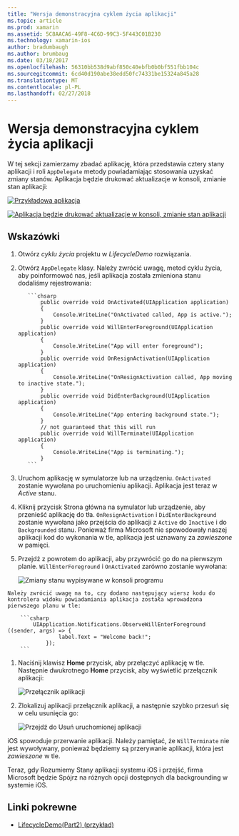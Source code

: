 ```yaml
---
title: "Wersja demonstracyjna cyklem życia aplikacji"
ms.topic: article
ms.prod: xamarin
ms.assetid: 5C8AACA6-49F8-4C6D-99C3-5F443C01B230
ms.technology: xamarin-ios
author: bradumbaugh
ms.author: brumbaug
ms.date: 03/18/2017
ms.openlocfilehash: 56310bb538d9abf850c40ebfb0b0bf551fbb104c
ms.sourcegitcommit: 6cd40d190abe38edd50fc74331be15324a845a28
ms.translationtype: MT
ms.contentlocale: pl-PL
ms.lasthandoff: 02/27/2018
---
```

# <a name="application-lifecycle-demo"></a>Wersja demonstracyjna cyklem życia aplikacji

W tej sekcji zamierzamy zbadać aplikację, która przedstawia cztery stany aplikacji i roli `AppDelegate` metody powiadamiając stosowania uzyskać zmiany stanów. Aplikacja będzie drukować aktualizacje w konsoli, zmianie stan aplikacji:

 [ ![](application-lifecycle-demo-images/image3.png "Przykładowa aplikacja")](application-lifecycle-demo-images/image3.png)

 [ ![](application-lifecycle-demo-images/image4.png "Aplikacja będzie drukować aktualizacje w konsoli, zmianie stan aplikacji")](application-lifecycle-demo-images/image4.png)

## <a name="walkthrough"></a>Wskazówki


  1. Otwórz _cyklu życia_ projektu w _LifecycleDemo_ rozwiązania.
  1. Otwórz `AppDelegate` klasy. Należy zwrócić uwagę, metod cyklu życia, aby poinformować nas, jeśli aplikacja została zmieniona stanu dodaliśmy rejestrowania:

            ```chsarp
                public override void OnActivated(UIApplication application)
                {
                    Console.WriteLine("OnActivated called, App is active.");
                }
                public override void WillEnterForeground(UIApplication application)
                {
                    Console.WriteLine("App will enter foreground");
                }
                public override void OnResignActivation(UIApplication application)
                {
                    Console.WriteLine("OnResignActivation called, App moving to inactive state.");
                }
                public override void DidEnterBackground(UIApplication application)
                {
                    Console.WriteLine("App entering background state.");
                }
                // not guaranteed that this will run
                public override void WillTerminate(UIApplication application)
                {
                    Console.WriteLine("App is terminating.");
                }
            ```

  1. Uruchom aplikację w symulatorze lub na urządzeniu. `OnActivated` zostanie wywołana po uruchomieniu aplikacji. Aplikacja jest teraz w _Active_ stanu.
  1. Kliknij przycisk Strona główna na symulator lub urządzenie, aby przenieść aplikację do tła. `OnResignActivation` i `DidEnterBackground` zostanie wywołana jako przejścia do aplikacji z `Active` do `Inactive` i do `Backgrounded` stanu. Ponieważ firma Microsoft nie spowodowały naszej aplikacji kod do wykonania w tle, aplikacja jest uznawany za _zawieszone_ w pamięci.
  1. Przejdź z powrotem do aplikacji, aby przywrócić go do na pierwszym planie. `WillEnterForeground` i `OnActivated` zarówno zostanie wywołana:

        ![](application-lifecycle-demo-images/image4.png "Zmiany stanu wypisywane w konsoli programu")

    Należy zwrócić uwagę na to, czy dodano następujący wiersz kodu do kontrolera widoku powiadamiania aplikacja została wprowadzona pierwszego planu w tle:

        ```csharp
            UIApplication.Notifications.ObserveWillEnterForeground ((sender, args) => {
                    label.Text = "Welcome back!";
                });
        ```

1. Naciśnij klawisz **Home** przycisk, aby przełączyć aplikację w tle. Następnie dwukrotnego **Home** przycisk, aby wyświetlić przełącznik aplikacji:
    
    ![](application-lifecycle-demo-images/app-switcher-.png "Przełącznik aplikacji")
  
1. Zlokalizuj aplikacji przełącznik aplikacji, a następnie szybko przesuń się w celu usunięcia go:
    
    ![](application-lifecycle-demo-images/app-switcher-swipe-.png "Przejdź do Usuń uruchomionej aplikacji") 
    
iOS spowoduje przerwanie aplikacji. Należy pamiętać, że `WillTerminate` nie jest wywoływany, ponieważ będziemy są przerywanie aplikacji, która jest _zawieszone_ w tle.

Teraz, gdy Rozumiemy Stany aplikacji systemu iOS i przejść, firma Microsoft będzie Spójrz na różnych opcji dostępnych dla backgrounding w systemie iOS.



## <a name="related-links"></a>Linki pokrewne

- [LifecycleDemo(Part2) (przykład)](https://developer.xamarin.com/samples/monotouch/LifecycleDemo/)
